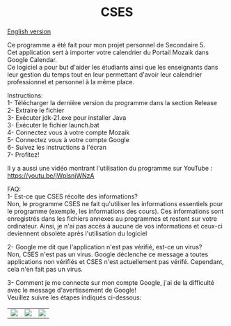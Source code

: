 
<h1 align="center">CSES</h1>	

[English version](README.en.md)

Ce programme a été fait pour mon projet personnel de Secondaire 5.<br>
Cet application sert à importer votre calendrier du Portail Mozaik dans Google Calendar.<br>
Ce logiciel a pour but d'aider les étudiants ainsi que les enseignants dans leur gestion du temps tout en leur permettant d'avoir leur calendrier professionnel et personnel à la même place.

Instructions:<br>
1- Télécharger la dernière version du programme dans la section Release<br>
2- Extraire le fichier<br>
3- Exécuter jdk-21.exe pour installer Java<br>
3- Exécuter le fichier launch.bat<br>
4- Connectez vous à votre compte Mozaik<br>
5- Connectez vous à votre compte Google<br>
6- Suivez les instructions à l'écran<br>
7- Profitez!<br>

Il y a aussi une vidéo montrant l'utilisation du programme sur YouTube : <https://youtu.be/jWplsnjWNzA>

FAQ:<br>
1- Est-ce que CSES récolte des informations?<br>
Non, le programme CSES ne fait qu'utiliser les informations essentiels pour le programme (exemple, les informations des cours). Ces informations sont enregistrés dans les fichiers annexes au programmes et restent sur votre ordinateur. Ainsi, je n'ai pas accès à aucune de vos informations et ceux-ci deviennent obsolète après l'utilisation du logiciel

2- Google me dit que l'application n'est pas vérifié, est-ce un virus?<br>
Non, CSES n'est pas un virus. Google déclenche ce message a toutes applications non vérifiés et CSES n'est actuellement pas vérifé. Cependant, cela n'en fait pas un virus.

3- Comment je me connecte sur mon compte Google, j'ai de la difficulté avec le message d'avertissement de Google!<br>
Veuillez suivre les étapes indiqués ci-dessous:
<table>
  <tr>
    <td valign="top"><img src="https://github.com/Chapito46/MozaikCalendar/assets/65178734/15df4aa4-0300-43f7-bf78-f7512bb9ee34"/></td>
    <td valign="top"><img src="https://github.com/Chapito46/MozaikCalendar/assets/65178734/39b0c11b-5bdf-43a4-ac55-1adb25c16ce1"/></td>
    <td valign="top"><img src="https://github.com/Chapito46/MozaikCalendar/assets/65178734/8a9db706-e957-4479-b982-93852bd60b06"/></td>
  </tr>
</table>
